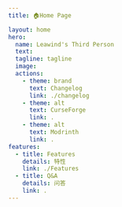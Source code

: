 ```yaml
---
title: 🏠Home Page

layout: home
hero:
  name: Leawind's Third Person
  text: 
  tagline: tagline
  image: 
  actions:
    - theme: brand
      text: Changelog
      link: ./changelog
    - theme: alt
      text: CurseForge
      link: .
    - theme: alt
      text: Modrinth
      link: .
features:
  - title: Features
    details: 特性
    link: ./Features
  - title: Q&A
    details: 问答
    link: .
---
```

